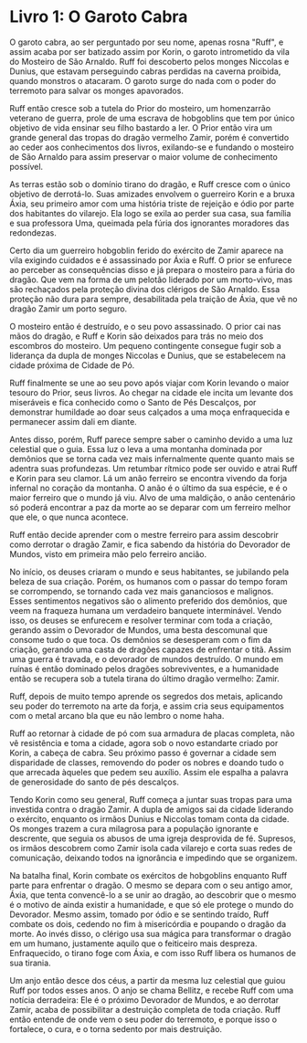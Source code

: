 # Livro 1: O Garoto Cabra

O garoto cabra, ao ser perguntado por seu nome, apenas rosna "Ruff", e assim acaba por ser batizado assim por Korin, o garoto intrometido da vila do Mosteiro de São Arnaldo. Ruff foi descoberto pelos monges Niccolas e Dunius, que estavam perseguindo cabras perdidas na caverna proibida, quando monstros o atacaram. O garoto surge do nada com o poder do terremoto para salvar os monges apavorados.

Ruff então cresce sob a tutela do Prior do mosteiro, um homenzarrão veterano de guerra, prole de uma escrava de hobgoblins que tem por único objetivo de vida ensinar seu filho bastardo a ler. O Prior então vira um grande general das tropas do dragão vermelho Zamir, porém é convertido ao ceder aos conhecimentos dos livros, exilando-se e fundando o mosteiro de São Arnaldo para assim preservar o maior volume de conhecimento possível.

As terras estão sob o domínio tirano do dragão, e Ruff cresce com o único objetivo de derrotá-lo. Suas amizades envolvem o guerreiro Korin e a bruxa Áxia, seu primeiro amor com uma história triste de rejeição e ódio por parte dos habitantes do vilarejo. Ela logo se exila ao perder sua casa, sua família e sua professora Uma, queimada pela fúria dos ignorantes moradores das redondezas.

Certo dia um guerreiro hobgoblin ferido do exército de Zamir aparece na vila exigindo cuidados e é assassinado por Áxia e Ruff. O prior se enfurece ao perceber as consequências disso e já prepara o mosteiro para a fúria do dragão. Que vem na forma de um pelotão liderado por um morto-vivo, mas são rechaçados pela proteção divina dos clérigos de São Arnaldo. Essa proteção não dura para sempre, desabilitada pela traição de Áxia, que vê no dragão Zamir um porto seguro. 

O mosteiro então é destruído, e o seu povo assassinado. O prior cai nas mãos do dragão, e Ruff e Korin são deixados para trás no meio dos escombros do mosteiro. Um pequeno contingente consegue fugir sob a liderança da dupla de monges Niccolas e Dunius, que se estabelecem na cidade próxima de Cidade de Pó.

Ruff finalmente se une ao seu povo após viajar com Korin levando o maior tesouro do Prior, seus livros. Ao chegar na cidade ele incita um levante dos miseráveis e fica conhecido como o Santo de Pés Descalços, por demonstrar humildade ao doar seus calçados a uma moça enfraquecida e permanecer assim dali em diante.

Antes disso, porém, Ruff parece sempre saber o caminho devido a uma luz celestial que o guia. Essa luz o leva a uma montanha dominada por demônios que se torna cada vez mais infernalmente quente quanto mais se adentra suas profundezas. Um retumbar rítmico pode ser ouvido e atrai Ruff e Korin para seu clamor. Lá um anão ferreiro se encontra vivendo da forja infernal no coração da montanha. O anão é o último da sua espécie, e é o maior ferreiro que o mundo já viu. Alvo de uma maldição, o anão centenário só poderá encontrar a paz da morte ao se deparar com um ferreiro melhor que ele, o que nunca acontece.

Ruff então decide aprender com o mestre ferreiro para assim descobrir como derrotar o dragão Zamir, e fica sabendo da história do Devorador de Mundos, visto em primeira mão pelo ferreiro ancião.

No início, os deuses criaram o mundo e seus habitantes, se jubilando pela beleza de sua criação. Porém, os humanos com o passar do tempo foram se corrompendo, se tornando cada vez mais gananciosos e malignos. Esses sentimentos negativos são o alimento preferido dos demônios, que veem na fraqueza humana um verdadeiro banquete interminável. Vendo isso, os deuses se enfurecem e resolver terminar com toda a criação, gerando assim o Devorador de Mundos, uma besta descomunal que consome tudo o que toca. Os demônios se desesperam com o fim da criação, gerando uma casta de dragões capazes de enfrentar o titã. Assim uma guerra é travada, e o devorador de mundos destruído. O mundo em ruínas é então dominado pelos dragões sobreviventes, e a humanidade então se recupera sob a tutela tirana do último dragão vermelho: Zamir.

Ruff, depois de muito tempo aprende os segredos dos metais, aplicando seu poder do terremoto na arte da forja, e assim cria seus equipamentos com o metal arcano bla que eu não lembro o nome haha.

Ruff ao retornar à cidade de pó com sua armadura de placas completa, não vê resistência e toma a cidade, agora sob o novo estandarte criado por Korin, a cabeça de cabra. Seu próximo passo é governar a cidade sem disparidade de classes, removendo do poder os nobres e doando tudo o que arrecada àqueles que pedem seu auxílio. Assim ele espalha a palavra de generosidade do santo de pés descalços.

Tendo Korin como seu general, Ruff começa a juntar suas tropas para uma investida contra o dragão Zamir. A dupla de amigos sai da cidade liderando o exército, enquanto os irmãos Dunius e Niccolas tomam conta da cidade. Os monges trazem a cura milagrosa para a população ignorante e descrente, que seguia os abusos de uma igreja desprovida de fé. Supresos, os irmãos descobrem como Zamir isola cada vilarejo e corta suas redes de comunicação, deixando todos na ignorância e impedindo que se organizem.

Na batalha final, Korin combate os exércitos de hobgoblins enquanto Ruff parte para enfrentar o dragão. O mesmo se depara com o seu antigo amor, Áxia, que tenta convencê-lo a se unir ao dragão, ao descobrir que o mesmo é o motivo de ainda existir a humanidade, e que só ele protege o mundo do Devorador. Mesmo assim, tomado por ódio e se sentindo traído, Ruff combate os dois, cedendo no fim à misericórdia e poupando o dragão da morte. Ao invés disso, o clérigo usa sua mágica para transformar o dragão em um humano, justamente aquilo que o feiticeiro mais despreza. Enfraquecido, o tirano foge com Áxia, e com isso Ruff libera os humanos de sua tirania.

Um anjo então desce dos céus, a partir da mesma luz celestial que guiou Ruff por todos esses anos. O anjo se chama Bellitz, e recebe Ruff com uma notícia derradeira: Ele é o próximo Devorador de Mundos, e ao derrotar Zamir, acaba de possibilitar a destruição completa de toda criação. Ruff então entende de onde vem o seu poder do terremoto, e porque isso o fortalece, o cura, e o torna sedento por mais destruição.
